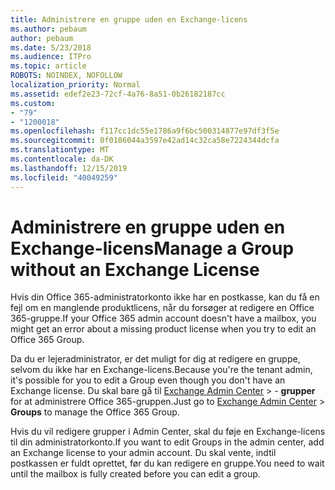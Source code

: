 ```yaml
---
title: Administrere en gruppe uden en Exchange-licens
ms.author: pebaum
author: pebaum
ms.date: 5/23/2018
ms.audience: ITPro
ms.topic: article
ROBOTS: NOINDEX, NOFOLLOW
localization_priority: Normal
ms.assetid: edef2e23-72cf-4a76-8a51-0b26182187cc
ms.custom:
- "79"
- "1200018"
ms.openlocfilehash: f117cc1dc55e1786a9f6bc500314877e97df3f5e
ms.sourcegitcommit: 0f0186044a3597e42ad14c32ca58e7224344dcfa
ms.translationtype: MT
ms.contentlocale: da-DK
ms.lasthandoff: 12/15/2019
ms.locfileid: "40049259"
---
```

# <a name="manage-a-group-without-an-exchange-license"></a><span data-ttu-id="4a255-102">Administrere en gruppe uden en Exchange-licens</span><span class="sxs-lookup"><span data-stu-id="4a255-102">Manage a Group without an Exchange License</span></span>

<span data-ttu-id="4a255-103">Hvis din Office 365-administratorkonto ikke har en postkasse, kan du få en fejl om en manglende produktlicens, når du forsøger at redigere en Office 365-gruppe.</span><span class="sxs-lookup"><span data-stu-id="4a255-103">If your Office 365 admin account doesn't have a mailbox, you might get an error about a missing product license when you try to edit an Office 365 Group.</span></span>
  
<span data-ttu-id="4a255-104">Da du er lejeradministrator, er det muligt for dig at redigere en gruppe, selvom du ikke har en Exchange-licens.</span><span class="sxs-lookup"><span data-stu-id="4a255-104">Because you're the tenant admin, it's possible for you to edit a Group even though you don't have an Exchange license.</span></span> <span data-ttu-id="4a255-105">Du skal bare gå til [Exchange Admin Center](https://outlook.office365.com/ecp.aspx) \> - **grupper** for at administrere Office 365-gruppen.</span><span class="sxs-lookup"><span data-stu-id="4a255-105">Just go to [Exchange Admin Center](https://outlook.office365.com/ecp.aspx) \> **Groups** to manage the Office 365 Group.</span></span>
  
<span data-ttu-id="4a255-106">Hvis du vil redigere grupper i Admin Center, skal du føje en Exchange-licens til din administratorkonto.</span><span class="sxs-lookup"><span data-stu-id="4a255-106">If you want to edit Groups in the admin center, add an Exchange license to your admin account.</span></span> <span data-ttu-id="4a255-107">Du skal vente, indtil postkassen er fuldt oprettet, før du kan redigere en gruppe.</span><span class="sxs-lookup"><span data-stu-id="4a255-107">You need to wait until the mailbox is fully created before you can edit a group.</span></span>
  